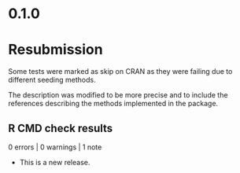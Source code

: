 # 0.1.0

# Resubmission

Some tests were marked as skip on CRAN as they were failing due to 
different seeding methods.

The description was modified to be more precise and to include the 
references describing the methods implemented in the package.

## R CMD check results

0 errors | 0 warnings | 1 note

* This is a new release.
